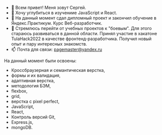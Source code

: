 - 👋 Всем привет! Меня зовут Сергей.
- 👀 Хочу углубиться в изучениие JavaScript и React.
- 🌱 На данный момент сдал дипломный проект и закончил обучение в Яндекс.Практикум. Курс Веб-разработчик.
- 💞️ Стремлюсь перейти от учебных проектов к "боевым". Для этого стараюсь развиваться в данной области. Принял участие в хакатоне TulaHack2022 в качестве фронтенд-разработчика. Получил новый опыт и пару интересных знакомств.
- 📫 Почта для связи: pagemaster@yandex.ru

На данный момент были освоены:
- Кроссбраузерная и семантическая верстка,
- формы и их валидация,
- адаптивная верстка,
- методология БЭМ,
- flexbox,
- grid,
- верстка с pixel perfect,
- JavaScript,
- React,
- Контроль версий Git,
- Express.js,
- mongoDB.

